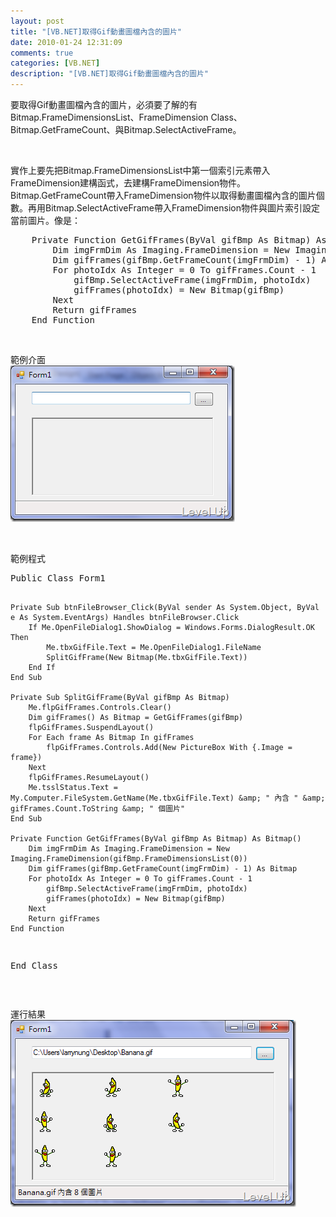 ```yaml
---
layout: post
title: "[VB.NET]取得Gif動畫圖檔內含的圖片"
date: 2010-01-24 12:31:09
comments: true
categories: [VB.NET]
description: "[VB.NET]取得Gif動畫圖檔內含的圖片"
---
```

<p>要取得Gif動畫圖檔內含的圖片，必須要了解的有Bitmap.FrameDimensionsList、FrameDimension Class、Bitmap.GetFrameCount、與Bitmap.SelectActiveFrame。</p>  <p> </p>  <p>實作上要先把Bitmap.FrameDimensionsList中第一個索引元素帶入FrameDimension建構函式，去建構FrameDimension物件。Bitmap.GetFrameCount帶入FrameDimension物件以取得動畫圖檔內含的圖片個數。再用Bitmap.SelectActiveFrame帶入FrameDimension物件與圖片索引設定當前圖片。像是：   <br />    </p><div style="padding-bottom: 0px; margin: 0px; padding-left: 0px; padding-right: 0px; display: inline; float: none; padding-top: 0px" id="scid:812469c5-0cb0-4c63-8c15-c81123a09de7:db73bfb8-8f59-467d-ad11-87b1faeac2b0" class="wlWriterEditableSmartContent"><pre name="code" class="vb:nocontrols">    Private Function GetGifFrames(ByVal gifBmp As Bitmap) As Bitmap()
        Dim imgFrmDim As Imaging.FrameDimension = New Imaging.FrameDimension(gifBmp.FrameDimensionsList(0))
        Dim gifFrames(gifBmp.GetFrameCount(imgFrmDim) - 1) As Bitmap
        For photoIdx As Integer = 0 To gifFrames.Count - 1
            gifBmp.SelectActiveFrame(imgFrmDim, photoIdx)
            gifFrames(photoIdx) = New Bitmap(gifBmp)
        Next
        Return gifFrames
    End Function</pre></div>


<p> </p>

<p>範例介面 
  <br /><img style="border-right-width: 0px; display: inline; border-top-width: 0px; border-bottom-width: 0px; border-left-width: 0px" title="image" border="0" alt="image" src="\images\posts\13254\image_thumb.png" width="359" height="250" /> </p>

<p> </p>

<p>範例程式 
  <br />

  </p><div style="padding-bottom: 0px; margin: 0px; padding-left: 0px; padding-right: 0px; display: inline; float: none; padding-top: 0px" id="scid:812469c5-0cb0-4c63-8c15-c81123a09de7:d8cf0a48-addb-4127-807e-c14922305d70" class="wlWriterEditableSmartContent"><pre name="code" class="vb:nocontrols">Public Class Form1

    Private Sub btnFileBrowser_Click(ByVal sender As System.Object, ByVal e As System.EventArgs) Handles btnFileBrowser.Click
        If Me.OpenFileDialog1.ShowDialog = Windows.Forms.DialogResult.OK Then
            Me.tbxGifFile.Text = Me.OpenFileDialog1.FileName
            SplitGifFrame(New Bitmap(Me.tbxGifFile.Text))
        End If
    End Sub

    Private Sub SplitGifFrame(ByVal gifBmp As Bitmap)
        Me.flpGifFrames.Controls.Clear()
        Dim gifFrames() As Bitmap = GetGifFrames(gifBmp)
        flpGifFrames.SuspendLayout()
        For Each frame As Bitmap In gifFrames
            flpGifFrames.Controls.Add(New PictureBox With {.Image = frame})
        Next
        flpGifFrames.ResumeLayout()
        Me.tsslStatus.Text = My.Computer.FileSystem.GetName(Me.tbxGifFile.Text) &amp; " 內含 " &amp; gifFrames.Count.ToString &amp; " 個圖片"
    End Sub

    Private Function GetGifFrames(ByVal gifBmp As Bitmap) As Bitmap()
        Dim imgFrmDim As Imaging.FrameDimension = New Imaging.FrameDimension(gifBmp.FrameDimensionsList(0))
        Dim gifFrames(gifBmp.GetFrameCount(imgFrmDim) - 1) As Bitmap
        For photoIdx As Integer = 0 To gifFrames.Count - 1
            gifBmp.SelectActiveFrame(imgFrmDim, photoIdx)
            gifFrames(photoIdx) = New Bitmap(gifBmp)
        Next
        Return gifFrames
    End Function
End Class</pre></div>


<p />

<p> </p>

<p>運行結果 
  <br /><img style="border-right-width: 0px; display: inline; border-top-width: 0px; border-bottom-width: 0px; border-left-width: 0px" title="image" border="0" alt="image" src="\images\posts\13254\image_thumb_1.png" width="457" height="299" /></p>